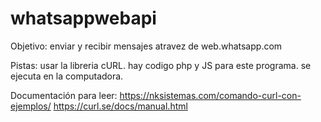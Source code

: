 # whatsappwebapi

Objetivo: enviar y recibir mensajes atravez de web.whatsapp.com

Pistas: usar la libreria cURL. hay codigo php y JS para este programa. se ejecuta en la computadora.

Documentación para leer:
https://nksistemas.com/comando-curl-con-ejemplos/
https://curl.se/docs/manual.html
